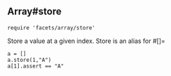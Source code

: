 ## Array#store

    require 'facets/array/store'
    
Store a value at a given index.  Store is an alias for #[]=

    a = []
    a.store(1,"A")
    a[1].assert == "A"
